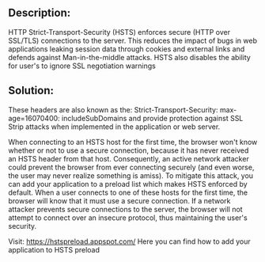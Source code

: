 ## Description:

HTTP Strict-Transport-Security (HSTS) enforces secure (HTTP over SSL/TLS) connections to
the server. This reduces the impact of bugs in web applications leaking session data through
cookies and external links and defends against Man-in-the-middle attacks. HSTS also
disables the ability for user's to ignore SSL negotiation warnings

## Solution:

These headers are also known as the: Strict-Transport-Security: max-age=16070400:
includeSubDomains and provide protection against SSL Strip attacks when implemented in the
application or web server.

When connecting to an HSTS host for the first time, the browser won't know whether or not
to use a secure connection, because it has never received an HSTS header from that host.
Consequently, an active network attacker could prevent the browser from ever connecting
securely (and even worse, the user may never realize something is amiss). To mitigate
this attack, you can add your application to a preload list which makes HSTS enforced by default.
When a user connects to one of these hosts for the first time, the browser will know that
it must use a secure connection. If a network attacker prevents secure connections to the
server, the browser will not attempt to connect over an insecure protocol, thus
maintaining the user's security.

Visit:
    https://hstspreload.appspot.com/
Here you can find how to add your application to HSTS preload

